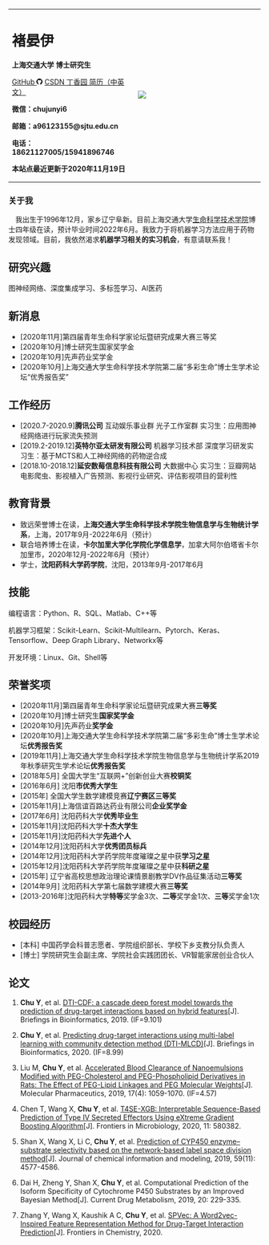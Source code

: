<table border="0">
  <tr>
    <td width="50%">
      <h1>褚晏伊</h1>
      <p><b>上海交通大学 博士研究生</b></p>
      <p><a href="https://github.com/a96123155/">  GitHub  <img src="/github.svg" width="12"></a>
         <a href="https://blog.csdn.net/weixin_41171061">  CSDN  </a>
         <a href="https://www.dxy.cn/bbs/newweb/pc/profile/12466858">  丁香园  </a>
         <a href="https://github.com/a96123155/junyichu.github.io/raw/master/Yanyi%20Chu-CV.pdf">  简历（中英文）  </a>
      </p>
      <p><b>微信：chujunyi6</b></p>
      <p><b>邮箱：a96123155@sjtu.edu.cn</b></p>
      <p><b>电话：18621127005/15941896746</b></p>
      <p><b>本站点最近更新于2020年11月19日</b></p>
    </td>
    <td width="50%">
      <img src="https://github.com/a96123155/junyichu.github.io/blob/master/%E5%BE%AE%E4%BF%A1%E5%9B%BE%E7%89%87_20201119144005.jpg" width="100%">
    </td>
  </tr>
</table>

### 关于我

&emsp;我出生于1996年12月，家乡辽宁阜新。目前上海交通大学[生命科学技术学院](http://life.sjtu.edu.cn/)博士四年级在读，预计毕业时间2022年6月。我致力于将机器学习方法应用于药物发现领域。目前，我依然渴求**机器学习相关的实习机会**，有意请联系我！

## 研究兴趣

图神经网络、深度集成学习、多标签学习、AI医药

## 新消息

- \[2020年11月]第四届青年生命科学家论坛暨研究成果大赛三等奖
- \[2020年10月]博士研究生国家奖学金
- \[2020年10月]先声药业奖学金
- \[2020年10月]上海交通大学生命科学技术学院第二届“多彩生命”博士生学术论坛“优秀报告奖”

## 工作经历

- \[2020.7-2020.9]**腾讯公司** 互动娱乐事业群 光子工作室群 实习生：应用图神经网络进行玩家流失预测
- \[2019.2-2019.12]**英特尔亚太研发有限公司** 机器学习技术部 深度学习研发实习生：基于MCTS和人工神经网络的药物逆合成
- \[2018.10-2018.12]**延安数莓信息科技有限公司** 大数据中心 实习生：豆瓣网站电影爬虫、影视植入广告预测、影视行业研究、评估影视项目的营利性

## 教育背景

- 致远荣誉博士在读，**上海交通大学生命科学技术学院生物信息学与生物统计学系**，上海，2017年9月-2022年6月（预计）
- 联合培养博士在读，**卡尔加里大学化学院化学信息学**，加拿大阿尔伯塔省卡尔加里市，2020年12月-2022年6月（预计）
- 学士，**沈阳药科大学药学院**，沈阳，2013年9月-2017年6月

## 技能

编程语言：Python、R、SQL、Matlab、C++等

机器学习框架：Scikit-Learn、Scikit-Multilearn、Pytorch、Keras、Tensorflow、Deep Graph Library、Networkx等

开发环境：Linux、Git、Shell等

## 荣誉奖项

- \[2020年11月]第四届青年生命科学家论坛暨研究成果大赛**三等奖**
- \[2020年10月]博士研究生**国家奖学金**
- \[2020年10月]先声药业**奖学金**
- \[2020年10月]上海交通大学生命科学技术学院第二届“多彩生命”博士生学术论坛**优秀报告奖**
- \[2019年11月]上海交通大学生命科学技术学院生物信息学与生物统计学系2019年秋季研究生学术论坛**优秀报告奖**
- \[2018年5月] 全国大学生“互联网+”创新创业大赛**校铜奖**
- \[2016年6月] 沈阳**市优秀大学生**
- \[2015年]    全国大学生数学建模竞赛**辽宁赛区三等奖**
- \[2015年11月]上海信谊百路达药业有限公司**企业奖学金**
- \[2017年6月] 沈阳药科大学**优秀毕业生**
- \[2015年11月]沈阳药科大学**十杰大学生**
- \[2015年11月]沈阳药科大学**先进个人**
- \[2014年12月]沈阳药科大学**优秀团员标兵**
- \[2014年12月]沈阳药科大学药学院年度璀璨之星中获**学习之星**
- \[2015年12月]沈阳药科大学药学院年度璀璨之星中获**科研之星**
- \[2015年]    辽宁省高校思想政治理论课情景剧教学DV作品征集活动**三等奖**
- \[2014年9月] 沈阳药科大学第七届数学建模大赛**三等奖**
- \[2013-2016年]沈阳药科大学**特等**奖学金3次、**二等**奖学金1次、**三等**奖学金1次

## 校园经历

- \[本科] 中国药学会科普志愿者、学院组织部长、学校下乡支教分队负责人
- \[博士] 学院研究生会副主席、学院社会实践团团长、VR智能家居创业合伙人

## 论文

1. **Chu Y**, et al. [DTI-CDF: a cascade deep forest model towards the prediction of drug-target interactions based on hybrid features](http://life.sjtu.edu.cn/teacher/assets/userfiles/files/Net/20190902184930610/Files/20191231/6371340757008627495472395.pdf)[J]. Briefings in Bioinformatics, 2019. (IF=9.101)

2. **Chu Y**, et al. [Predicting drug-target interactions using multi-label learning with community detection method (DTI-MLCD)](https://academic.oup.com/bib/advance-article/doi/10.1093/bib/bbaa205/5910189)[J]. Briefings in Bioinformatics, 2020. (IF=8.99)

3. Liu M, **Chu Y**, et al. [Accelerated Blood Clearance of Nanoemulsions Modified with PEG-Cholesterol and PEG-Phospholipid Derivatives in Rats: The Effect of PEG-Lipid Linkages and PEG Molecular Weights](https://pubs.acs.org/doi/10.1021/acs.molpharmaceut.9b00770)[J]. Molecular Pharmaceutics, 2019, 17(4): 1059-1070. (IF=4.57)

4. Chen T, Wang X, **Chu Y**, et al. [T4SE-XGB: Interpretable Sequence-Based Prediction of Type IV Secreted Effectors Using eXtreme Gradient Boosting Algorithm](https://scholars.cityu.edu.hk/files/59326577/fmicb_11_580382.pdf)[J]. Frontiers in Microbiology, 2020, 11: 580382.

5. Shan X, Wang X, Li C, **Chu Y**, et al. [Prediction of CYP450 enzyme–substrate selectivity based on the network-based label space division method](https://pubs.acs.org/doi/10.1021/acs.jcim.9b00749)[J]. Journal of chemical information and modeling, 2019, 59(11): 4577-4586. 

6. Dai H, Zheng Y, Shan X, **Chu Y**, et al. Computational Prediction of the Isoform Specificity of Cytochrome P450 Substrates by an Improved Bayesian Method[J]. Current Drug Metabolism, 2019, 20: 229-335. 

6. Zhang Y, Wang X, Kaushik A C, **Chu Y**, et al. [SPVec: A Word2vec-Inspired Feature Representation Method for Drug-Target Interaction Prediction](https://www.frontiersin.org/articles/10.3389/fchem.2019.00895/full)[J]. Frontiers in Chemistry, 2020.
